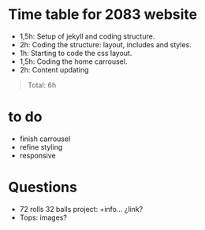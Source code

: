 # Time table for 2083 website

- 1,5h: Setup of jekyll and coding structure.
- 2h: Coding the structure: layout, includes and styles.
- 1h: Starting to code the css layout.
- 1,5h: Coding the home carrousel.
- 2h: Content updating
> Total: 6h

# to do
- finish carrousel
- refine styling
- responsive

# Questions
- 72 rolls 32 balls project: +info... ¿link?
- Tops: images?
